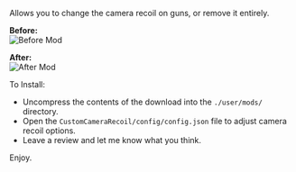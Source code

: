 Allows you to change the camera recoil on guns, or remove it entirely.

**Before:**  
![Before Mod](https://github.com/refringe/CustomCameraRecoil/blob/main/images/Before.gif?raw=true)

**After:**  
![After Mod](https://github.com/refringe/CustomCameraRecoil/blob/main/images/After.gif?raw=true)

To Install:

 - Uncompress the contents of the download into the `./user/mods/` directory.
 - Open the `CustomCameraRecoil/config/config.json` file to adjust camera recoil options.
 - Leave a review and let me know what you think.

Enjoy.
